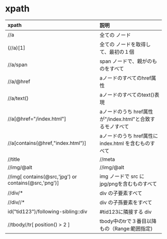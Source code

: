 # xpath

|xpath|説明|
|:-|:-|
|//a|全ての<a> ノード|
|(//a)[1]|全ての<a> ノードを取得して、最初の１個|
|//a/span|span ノードで、親が<a>のものをすべて|
|//a/@href|aノードのすべてのhref属性|
|//a/text()|aノードのすべてのtext()表現|
|//a[@href="/index.html"]|aノードのうち href属性が"/index.html"と合致するモノすべて|
|//a[contains(@href,"index.html")]|aノードのうち href属性に index.html を含むものすべて|
|//title | //meta|title と meta タグを両方|
|//img/@alt | //img/@alt|img@alt と img@src を複数同時に|
|//img[ contains(@src,'jpg') or contains(@src,'png')]|img ノードで src に jpg/pngを含むものすべて|
|//div/*|div の子要素すべて|
|//div//*|div の子孫要素をすべて|
|id("tid123")/following-sibling::div|#tid123に隣接する div|
|//tbody//tr[ position() > 2 ]|tbody中のtrで３番目以降もの（Range:範囲指定)|

